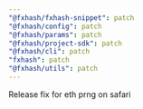 ```yaml
---
"@fxhash/fxhash-snippet": patch
"@fxhash/config": patch
"@fxhash/params": patch
"@fxhash/project-sdk": patch
"@fxhash/cli": patch
"fxhash": patch
"@fxhash/utils": patch
---
```


Release fix for eth prng on safari
